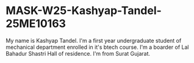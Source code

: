 ﻿# MASK-W25-Kashyap-Tandel-25ME10163

My name is Kashyap Tandel. I'm a first year undergraduate student of mechanical department enrolled in it's btech course. I'm a boarder of Lal Bahadur Shastri Hall of residence. I'm from Surat Gujarat.
